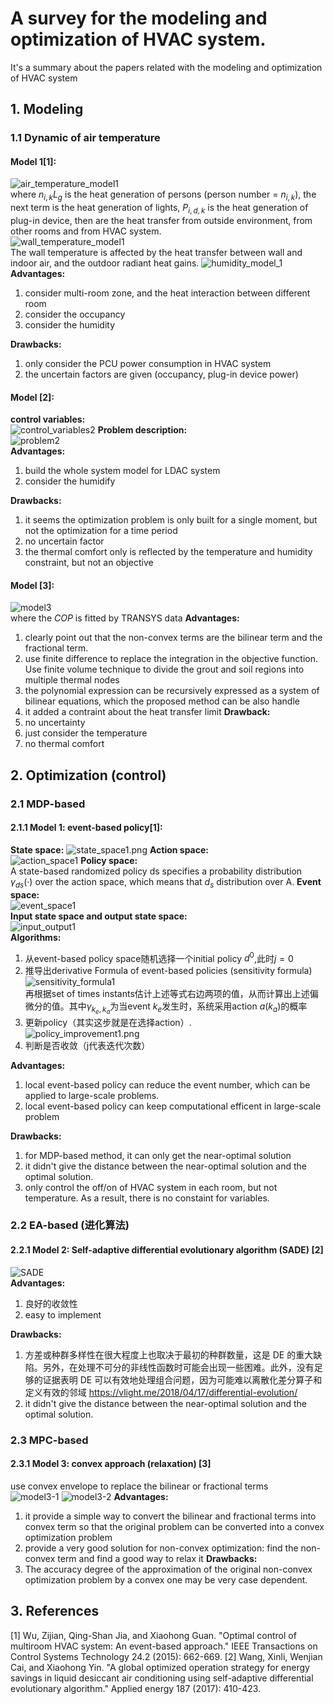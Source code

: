# A survey for the modeling and optimization of HVAC system.
It's a summary about the papers related with the modeling and optimization of HVAC system
## 1. Modeling
### 1.1 Dynamic of air temperature
#### Model 1[1]:   
![air_temperature_model1](./images/HVAC_Optimization_Survey/air_temperature_model1.png)  
where $n_{i,k}L_g$ is the heat generation of persons (person number = $n_{i, k}$), the next term is the heat generation of lights, $P_{i,d,k}$ is the heat generation of plug-in device, then are the heat transfer from outside environment, from other rooms and from HVAC system.  
![wall_temperature_model1](./images/HVAC_Optimization_Survey/wall_temperature_model1.png)  
The wall temperature is affected by the heat transfer between wall and indoor air, and the outdoor radiant heat gains.
![humidity_model_1](./images/HVAC_Optimization_Survey/humidity_model_1.png)  
__Advantages:__  
1. consider multi-room zone, and the heat interaction between different room
2. consider the occupancy
3. consider the humidity

__Drawbacks:__  
1. only consider the PCU power consumption in HVAC system
2. the uncertain factors are given (occupancy, plug-in device power)

#### Model [2]:
__control variables:__  
![control_variables2](./images/HVAC_Optimization_Survey/control_variables2.png)
__Problem description:__  
![problem2](./images/HVAC_Optimization_Survey/problem2.png)  
__Advantages:__  
1. build the whole system model for LDAC system
2. consider the humidify

__Drawbacks:__  
1. it seems the optimization problem is only built for a single moment, but not the optimization for a time period
2. no uncertain factor 
3. the thermal comfort only is reflected by the temperature and humidity constraint, but not an objective

#### Model [3]:
![model3](./images/HVAC_Optimization_Survey/model3.png)  
where the $COP$ is fitted by TRANSYS data
__Advantages:__ 
1. clearly point out that the non-convex terms are the bilinear term and the fractional term.
2. use finite difference to replace the integration in the objective function. Use finite volume technique to divide the grout and soil regions into multiple thermal nodes
3. the polynomial expression can be recursively expressed as a system of bilinear equations, which the proposed method can be also handle
4. it added a contraint about the heat transfer limit
__Drawback:__  
1. no uncertainty
2. just consider the temperature
3. no thermal comfort




## 2. Optimization (control)
### 2.1 MDP-based 
#### 2.1.1 Model 1: event-based policy[1]:
__State space:__
![state_space1.png](./images/HVAC_Optimization_Survey/state_space1.png)
__Action space:__  
![action_space1](./images/HVAC_Optimization_Survey/action_space1.png)
__Policy space:__  
A state-based randomized policy ds specifies a probability distribution $\gamma_{ds}(·)$ over the action space, which means that $d_s$ distribution over A.
__Event space:__  
![event_space1](./images/HVAC_Optimization_Survey/event_space1.png)  
__Input state space and output state space:__  
![input_output1](./images/HVAC_Optimization_Survey/input_output1.png)  
__Algorithms:__  
1. 从event-based policy space随机选择一个initial policy $d^0$,此时$j=0$
2. 推导出derivative Formula of event-based policies (sensitivity formula)
![sensitivity_formula1](./images/HVAC_Optimization_Survey/sensitivity_formula1.png)  
再根据set of times instants估计上述等式右边两项的值，从而计算出上述偏微分的值。其中$\gamma_{k_e,k_a}$为当event $k_e$发生时，系统采用action $a(k_a)$的概率
3. 更新policy（其实这步就是在选择action）.  
![policy_improvement1.png](./images/HVAC_Optimization_Survey/policy_improvement1.png) 
4. 判断是否收敛（j代表迭代次数）

__Advantages:__  
1. local event-based policy can reduce the event number, which can be applied to large-scale problems.
2. local event-based policy can keep computational efficent in large-scale problem

__Drawbacks:__  
1. for MDP-based method, it can only get the 
near-optimal solution
2. it didn't give the distance between the near-optimal solution and the optimal solution.
3. only control the off/on of HVAC system in each room, but not temperature. As a result, there is no constaint for variables.


### 2.2 EA-based (进化算法)
#### 2.2.1 Model 2: Self-adaptive differential evolutionary algorithm (SADE) [2]
![SADE](./images/HVAC_Optimization_Survey/SADE.png)  
__Advantages:__  
1. 良好的收敛性
2. easy to implement

__Drawbacks:__  
1. 方差或种群多样性在很大程度上也取决于最初的种群数量，这是 DE 的重大缺陷。另外，在处理不可分的非线性函数时可能会出现一些困难。此外，没有足够的证据表明 DE 可以有效地处理组合问题，因为可能难以离散化差分算子和定义有效的邻域
https://vlight.me/2018/04/17/differential-evolution/
2. it didn't give the distance between the near-optimal solution and the optimal solution.

### 2.3 MPC-based
#### 2.3.1 Model 3: convex approach (relaxation) [3]
use convex envelope to replace the bilinear or fractional terms  
![model3-1](./images/HVAC_Optimization_Survey/model31.png) 
![model3-2](./images/HVAC_Optimization_Survey/model31_2.png)
__Advantages:__  
1. it provide a simple way to convert the bilinear and fractional terms into convex term so that the original problem can be converted into a convex optimization problem
2. provide a very good solution for non-convex optimization: find the non-convex term and find a good way to relax it
__Drawbacks:__  
1. The accuracy degree of the approximation of the original non-convex optimization problem by a convex one may be very case dependent.

## 3. References
[1] Wu, Zijian, Qing-Shan Jia, and Xiaohong Guan. "Optimal control of multiroom HVAC system: An event-based approach." IEEE Transactions on Control Systems Technology 24.2 (2015): 662-669.
[2] Wang, Xinli, Wenjian Cai, and Xiaohong Yin. "A global optimized operation strategy for energy savings in liquid desiccant air conditioning using self-adaptive differential evolutionary algorithm." Applied energy 187 (2017): 410-423.
